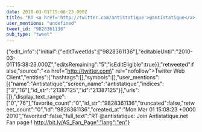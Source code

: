 ```yaml
---
date: 2010-03-01T15:08:23.000Z
title: "RT <a href='http://twitter.com/antistatique'>@antistatique</a>: Join Antistatique.net Fan page ! http://bit.ly/AS_Fan_Page″"
user_mentions: "undefined"
tweet_id: "9828361136"
pub_type: "tweet"
---
```

{"edit_info":{"initial":{"editTweetIds":["9828361136"],"editableUntil":"2010-03-01T15:38:23.000Z","editsRemaining":"5","isEditEligible":true}},"retweeted":false,"source":"<a href=\"http://twitter.com\" rel=\"nofollow\">Twitter Web Client</a>","entities":{"hashtags":[],"symbols":[],"user_mentions":[{"name":"Antistatique","screen_name":"antistatique","indices":["3","16"],"id_str":"21387125","id":"21387125"}],"urls":[]},"display_text_range":["0","76"],"favorite_count":"0","id_str":"9828361136","truncated":false,"retweet_count":"0","id":"9828361136","created_at":"Mon Mar 01 15:08:23 +0000 2010","favorited":false,"full_text":"RT @antistatique: Join Antistatique.net Fan page ! http://bit.ly/AS_Fan_Page","lang":"en"}
